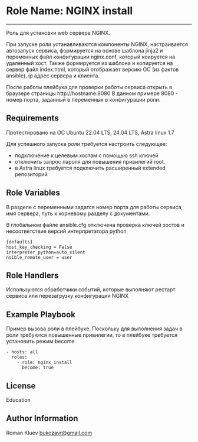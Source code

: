 # Role Name: NGINX install
-----------
Роль для установки web сервера NGINX.

При запуске роли устанавливаются компоненты NGINX, настраивается автозапуск сервиса, формируется на основе шаблона jinja2 и переменных файл конфигурации nginx.conf, который коируется на удаленный хост.
Также формируется из шаблона и копируется на сервер файл index.html, который отображает версию ОС (из фактов ansible), ip адрес сервера и клиента.

После работы плейбука для проверки работы сервиса открыть в браузере страницы
http://hostname:8080
В данном примере 8080 - номер порта, заданный в переменных в конфигурации роли. 

Requirements
------------
Протестировано на ОС Ubuntu 22.04 LTS, 24.04 LTS, Astra linux 1.7

Для успешного запуска роли требуется настроить следующее:
- подключение к целевым хостам с помощью ssh ключей
- отключить запрос пароля для повышения привилегий root.
- в Astra linux требуется подключить расширенный extended репозиторий

Role Variables
--------------
В разделе с переменными задатся номер порта для работы сервиса, имя сервера, путь к корневому разделу с документами.

В глобальном файле ansible.cfg отключена проверка ключей хостов и несоответствие версий интерпретатора python

````
[defaults]
host_key_checking = False
interpreter_python=auto_silent
nsible_remote_user = user
````

Role Handlers
------------
Используются обработчики событий, которые выполняют рестарт сервиса или перезагрузку конфигурации NGINX

Example Playbook
----------------
Пример вызова роли в плейбуке. Поскольку для выполнения задач в роли требуются повышенные привилегии, то в плейбуке требуется установить режим become

````
- hosts: all
  roles:
    - role: nginx_install
      become: true
````

License
-------

Education

Author Information
------------------
Roman Kluev
bukozavr@gmail.com
